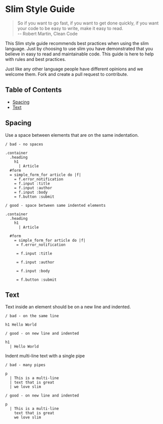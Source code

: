 # Slim Style Guide

> So if you want to go fast, if you want to get done quickly, if you want your code to be easy to write, make it easy to read. <br>
> -- Robert Martin, Clean Code


This Slim style guide recommends best practices when using the slim language. Just by choosing to use slim you have demonstrated that you believe in easy to read and maintainable code. This guide is here to help with rules and best practices.

Just like any other language people have different opinions and we welcome them. Fork and create a pull request to contribute.

## Table of Contents

- [Spacing](#spacing)
- [Text](#text)

## Spacing

Use a space between elements that are on the same indentation.

```slim
/ bad - no spaces

.container
  .heading
    h1
      | Article
  #form
  = simple_form_for article do |f|
    = f.error_notification
    = f.input :title
    = f.input :author
    = f.input :body
    = f.button :submit

/ good - space between same indented elements

.container
  .heading
    h1
      | Article

  #form
    = simple_form_for article do |f|
     = f.error_notification

     = f.input :title

     = f.input :author

     = f.input :body

     = f.button :submit
```

## Text

Text inside an element should be on a new line and indented.

```slim
/ bad - on the same line

h1 Hello World

/ good - on new line and indented

h1
  | Hello World
```

Indent multi-line text with a single pipe

```slim
/ bad - many pipes

p
  | This is a multi-line
  | text that is great
  | we love slim

/ good - on new line and indented

p
  | This is a multi-line
    text that is great
    we love slim
```
